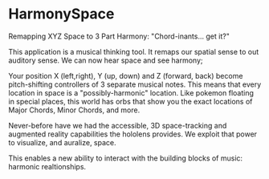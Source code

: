 # HarmonySpace
Remapping XYZ Space to 3 Part Harmony:  "Chord-inants... get it?"  

This application is a musical thinking tool.  It remaps our spatial sense to out auditory sense. 
We can now hear space and see harmony; 

Your position X (left,right), Y (up, down) and Z (forward, back) become pitch-shifting
controllers of 3 separate musical notes. This means that every location in space is a "possibly-harmonic" location. 
Like pokemon floating in special places, this world has orbs that show you the exact locations of Major Chords, Minor Chords, and more.  

Never-before have we had the accessible, 3D space-tracking and augmented reality capabilities the hololens provides.  We exploit that power to visualize, and auralize, space. 
 
This enables a new ability to interact with the building blocks of music: harmonic realtionships. 

